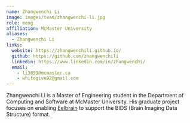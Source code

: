 ```yaml
---
name: Zhangwenchi Li 
image: images/team/zhangwenchi-li.jpg  
role: meng
affiliation: McMaster University  
aliases:
  - Zhangwenchi Li
links:
  website: https://zhangwenchili.github.io/
  github: https://github.com/zhangwenchili
  linkedin: https://www.linkedin.com/in/zhangwenchi/
  email:
    - li3859@mcmaster.ca
    - whitegive92@gmail.com
---
```


Zhangwenchi Li is a Master of Engineering student in the Department of Computing and Software at McMaster University. His graduate project focuses on enabling [Eelbrain](https://eelbrain.readthedocs.io/en/stable/index.html) to support the BIDS (Brain Imaging Data Structure) format.